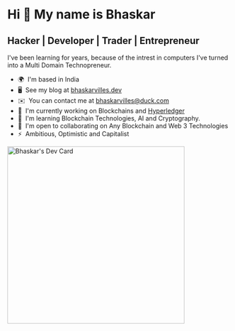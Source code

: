 Hi 👋 My name is Bhaskar
========================

Hacker | Developer | Trader | Entrepreneur
------------------------------------------

I've been learning for years, because of the intrest in computers I've turned into a Multi Domain Technopreneur.

* 🌍  I'm based in India
* 🖥️  See my blog at [bhaskarvilles.dev](http://bhaskarvilles.dev)
* ✉️  You can contact me at [bhaskarvilles@duck.com](mailto:bhaskarvilles@duck.com)
* 🚀  I'm currently working on Blockchains and [Hyperledger](http://hyperledger.org)
* 🧠  I'm learning Blockchain Technologies, AI and Cryptography.
* 🤝  I'm open to collaborating on Any Blockchain and Web 3 Technologies
* ⚡  Ambitious, Optimistic and Capitalist

<a href="https://app.daily.dev/bhaskarvilles"><img src="https://api.daily.dev/devcards/4f966acb4d6b4ec9b041be8125a78de4.png?r=4eq" width="400" alt="Bhaskar's Dev Card"/></a>
